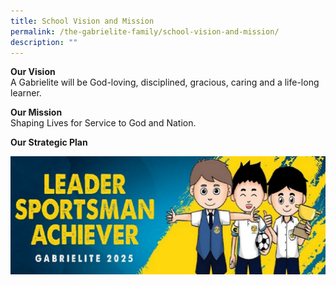 ```yaml
---
title: School Vision and Mission
permalink: /the-gabrielite-family/school-vision-and-mission/
description: ""
---
```

**Our Vision**  
A Gabrielite will be God-loving, disciplined, gracious, caring and a life-long learner.  
  
**Our Mission**  
Shaping Lives for Service to God and Nation.  
  
**Our Strategic Plan**

![](/images/Gabrielite%202025.jpeg)